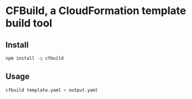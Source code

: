 # CFBuild, a CloudFormation template build tool

## Install

```sh
npm install -g cfbuild
```

## Usage

```sh
cfbuild template.yaml > output.yaml
```
